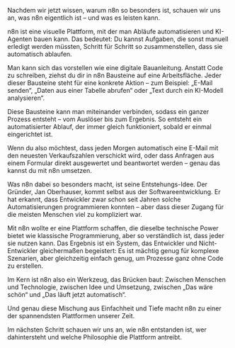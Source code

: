 Nachdem wir jetzt wissen, warum n8n so besonders ist, schauen wir uns an, was n8n eigentlich ist – und was es leisten kann.

n8n ist eine visuelle Plattform, mit der man Abläufe automatisieren und KI-Agenten bauen kann.
Das bedeutet: Du kannst Aufgaben, die sonst manuell erledigt werden müssten, Schritt für Schritt so zusammenstellen, dass sie automatisch ablaufen.

Man kann sich das vorstellen wie eine digitale Bauanleitung.
Anstatt Code zu schreiben, ziehst du dir in n8n Bausteine auf eine Arbeitsfläche.
Jeder dieser Bausteine steht für eine konkrete Aktion – zum Beispiel:
„E-Mail senden“, „Daten aus einer Tabelle abrufen“ oder „Text durch ein KI-Modell analysieren“.

Diese Bausteine kann man miteinander verbinden, sodass ein ganzer Prozess entsteht – vom Auslöser bis zum Ergebnis.
So entsteht ein automatisierter Ablauf, der immer gleich funktioniert, sobald er einmal eingerichtet ist.

Wenn du also möchtest, dass jeden Morgen automatisch eine E-Mail mit den neuesten Verkaufszahlen verschickt wird, oder dass Anfragen aus einem Formular direkt ausgewertet und beantwortet werden – genau das kannst du mit n8n umsetzen.

Was n8n dabei so besonders macht, ist seine Entstehungs-Idee.
Der Gründer, Jan Oberhauser, kommt selbst aus der Softwareentwicklung.
Er hat erkannt, dass Entwickler zwar schon seit Jahren solche Automatisierungen programmieren konnten –
aber dass dieser Zugang für die meisten Menschen viel zu kompliziert war.

Mit n8n wollte er eine Plattform schaffen, die dieselbe technische Power bietet wie klassische Programmierung, aber so verständlich ist, dass jeder sie nutzen kann.
Das Ergebnis ist ein System, das Entwickler und Nicht-Entwickler gleichermaßen begeistert:
Es ist mächtig genug für komplexe Szenarien, aber gleichzeitig einfach genug, um Prozesse ganz ohne Code zu erstellen.

Im Kern ist n8n also ein Werkzeug, das Brücken baut:
Zwischen Menschen und Technologie, zwischen Idee und Umsetzung, zwischen „Das wäre schön“ und „Das läuft jetzt automatisch“.

Und genau diese Mischung aus Einfachheit und Tiefe macht n8n zu einer der spannendsten Plattformen unserer Zeit.

Im nächsten Schritt schauen wir uns an, wie n8n entstanden ist, wer dahintersteht und welche Philosophie die Plattform antreibt.
